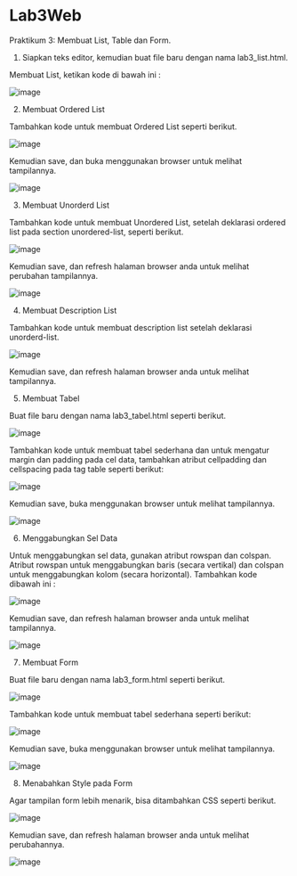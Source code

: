 # Lab3Web
Praktikum 3: Membuat List, Table dan Form.


1.	Siapkan teks editor, kemudian buat file baru dengan nama lab3_list.html.

Membuat List, ketikan kode di bawah ini :

![image](https://user-images.githubusercontent.com/56398506/114660468-8c666580-9d1f-11eb-8256-0b6a93961bc3.png)

2.	Membuat Ordered List 

Tambahkan kode untuk membuat Ordered List seperti berikut.

![image](https://user-images.githubusercontent.com/56398506/114660535-af911500-9d1f-11eb-86f1-67bbaf3a2e88.png)

Kemudian save, dan buka menggunakan browser untuk melihat tampilannya.

![image](https://user-images.githubusercontent.com/56398506/114660574-bf105e00-9d1f-11eb-8910-19533472d406.png)

3.	Membuat Unorderd List 

Tambahkan kode untuk membuat Unordered List, setelah deklarasi ordered list pada  section unordered-list, seperti berikut.

![image](https://user-images.githubusercontent.com/56398506/114660644-dbac9600-9d1f-11eb-9eac-0d880b07ab78.png)

Kemudian save, dan refresh halaman browser anda untuk melihat perubahan tampilannya.

![image](https://user-images.githubusercontent.com/56398506/114660669-e6ffc180-9d1f-11eb-9a1c-ebf0a32e96e3.png)

4.	Membuat Description List 

Tambahkan kode untuk membuat description list setelah deklarasi unorderd-list.

![image](https://user-images.githubusercontent.com/56398506/114660715-f979fb00-9d1f-11eb-921a-c3c7df89db94.png)

Kemudian save, dan refresh halaman browser anda untuk melihat tampilannya.

5.	Membuat Tabel 

Buat file baru dengan nama lab3_tabel.html seperti berikut.

![image](https://user-images.githubusercontent.com/56398506/114660756-0dbdf800-9d20-11eb-886d-7a982efde896.png)

Tambahkan kode untuk membuat tabel sederhana dan untuk mengatur margin dan padding pada cel data, tambahkan atribut cellpadding dan  cellspacing pada tag table seperti berikut:

![image](https://user-images.githubusercontent.com/56398506/114660778-19a9ba00-9d20-11eb-9773-f16bc7aa34ba.png)

Kemudian save, buka menggunakan browser untuk melihat tampilannya.

![image](https://user-images.githubusercontent.com/56398506/114660805-28906c80-9d20-11eb-9747-3bcb8ff1afa2.png)

6.	Menggabungkan Sel Data 

Untuk menggabungkan sel data, gunakan atribut rowspan dan colspan. Atribut rowspan untuk  menggabungkan baris (secara vertikal) dan colspan untuk menggabungkan kolom (secara  horizontal). Tambahkan kode dibawah ini :

![image](https://user-images.githubusercontent.com/56398506/114660863-37771f00-9d20-11eb-954a-f4d371eee100.png)

Kemudian save, dan refresh halaman browser anda untuk melihat tampilannya.

![image](https://user-images.githubusercontent.com/56398506/114660903-478efe80-9d20-11eb-92e9-db4232d4de49.png)

7.	Membuat Form 

Buat file baru dengan nama lab3_form.html seperti berikut.

![image](https://user-images.githubusercontent.com/56398506/114660938-570e4780-9d20-11eb-9b25-d4980fbb0926.png)

Tambahkan kode untuk membuat tabel sederhana seperti berikut:

![image](https://user-images.githubusercontent.com/56398506/114660978-68575400-9d20-11eb-8827-db783ff00b84.png)

Kemudian save, buka menggunakan browser untuk melihat tampilannya.

![image](https://user-images.githubusercontent.com/56398506/114661013-75744300-9d20-11eb-85e5-5aa6d92cdf77.png)

8.	Menabahkan Style pada Form 

Agar tampilan form lebih menarik, bisa ditambahkan CSS seperti berikut.

![image](https://user-images.githubusercontent.com/56398506/114661070-8d4bc700-9d20-11eb-88c8-74101a2cefdf.png)

Kemudian save, dan refresh halaman browser anda untuk melihat perubahannya.

![image](https://user-images.githubusercontent.com/56398506/114661085-96d52f00-9d20-11eb-9fc6-a20d1d2d67f2.png)
